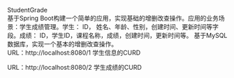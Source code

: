 StudentGrade
<br/>
  基于Spring Boot构建一个简单的应用，实现基础的增删改查操作。应用的业务场景：学生成绩管理。学生： ID， 姓名、年龄、性别，创建时间、更新时间等字段。成绩： ID，学生ID，课程名称，成绩，创建时间，更新时间等。
 基于MySQL数据库，实现一个基本的增删改查操作。
<br/>
URL：http://localhost:8080/1
学生信息的CURD

URL：http://localhost:8080/2
学生成绩的CURD
